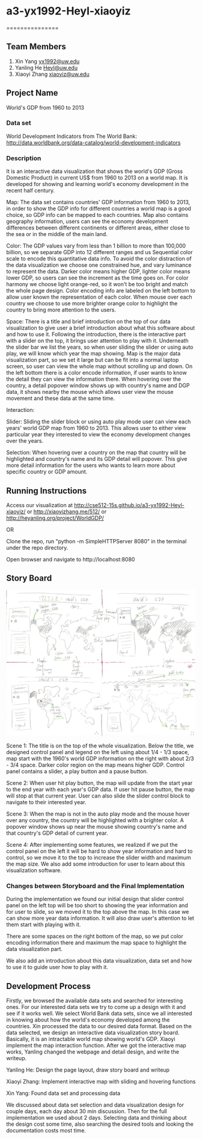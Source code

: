 # a3-yx1992-Heyl-xiaoyiz
===============

## Team Members

1. Xin Yang yx1992@uw.edu
2. Yanling He Heyl@uw.edu
3. Xiaoyi Zhang xiaoyiz@uw.edu

## Project Name

World's GDP from 1960 to 2013

### Data set

World Development Indicators from The World Bank: http://data.worldbank.org/data-catalog/world-development-indicators

### Description

It is an interactive data visualization that shows the world's GDP (Gross Domestic Product) in current US$ from 1960 to 2013 on a world map. It is developed for showing and learning world's economy development in the recent half century. 

Map: The data set contains countries' GDP information from 1960 to 2013, in order to show the GDP info for different countries a world map is a good choice, so GDP info can be mapped to each countries. Map also contains geography information, users can see the economy development differences between different continents or different areas, either close to the sea or in the middle of the main land.

Color: The GDP values vary from less than 1 billion to more than 100,000 billion, so we separate GDP into 12 different ranges and us Sequential color scale to encode this quantitative data info. To avoid the color distraction of the data visualization we choose one constrained hue, and vary luminance to represent the data. Darker color means higher GDP, lighter color means lower GDP, so users can see the increment as the time goes on. For color harmony we choose light orange-red, so it won't be too bright and match the whole page design. Color encoding info are labeled on the left bottom to allow user known the representation of each color. When mouse over each country we choose to use more brighter orange color to highlight the country to bring more attention to the users.

Space: There is a title and brief introduction on the top of our data visualization to give user a brief introduction about what this software about and how to use it. Following the introduction, there is the interactive part with a slider on the top, it brings user attention to play with it. Underneath the slider bar we list the years, so when user sliding the slider or using auto play, we will know which year the map showing. Map is the major data visualization part, so we set it large but can be fit into a normal laptop screen, so user can view the whole map without scrolling up and down. On the left bottom there is a color encode information, if user wants to know the detail they can view the information there. When hovering over the country, a detail popover window shows up with country's name and DGP data, it shows nearby the mouse which allows user view the mouse movement and these data at the same time.

Interaction:

Slider: Sliding the slider block or using auto play mode user can view each years' world GDP map from 1960 to 2013. This allows user to either view particular year they interested to view the economy development changes over the years.

Selection: When hovering over a country on the map that country will be highlighted and country's name and its GDP detail will popover. This give more detail information for the users who wants to learn more about specific country or GDP amount.

## Running Instructions

Access our visualization at http://cse512-15s.github.io/a3-yx1992-Heyl-xiaoyiz/ or http://xiaoyizhang.me/512/ or http://heyanling.org/project/WorldGDP/

OR

Clone the repo, run "python -m SimpleHTTPServer 8080" in the terminal under the repo directory.

Open browser and navigate to http://localhost:8080

## Story Board

![alt tag](img/storyboard.jpeg)

Scene 1: The title is on the top of the whole visualization. Below the title, we designed control panel and legend on the left using about 1/4 - 1/3 space, map start with the 1960's world GDP information on the right with about 2/3 - 3/4 space. Darker color region on the map means higher GDP. Control panel contains a slider, a play button and a pause button.

Scene 2: When user hit play button, the map will update from the start year to the end year with each year's GDP data. If user hit pause button, the map will stop at that current year. User can also slide the slider control block to navigate to their interested year.

Scene 3: When the map is not in the auto play mode and the mouse hover over any country, the country will be highlighted with a brighter color. A popover window shows up near the mouse showing country's name and that country's GDP detail of current year.

Scene 4: After implementing some features, we realized if we put the control panel on the left it will be hard to show year information and hard to control, so we move it to the top to increase the slider width and maximum the map size. We also add some introduction for user to learn about this visualization software.

### Changes between Storyboard and the Final Implementation

During the implementation we found our initial design that slider control panel on the left top will be too short to showing the year information and for user to slide, so we moved it to the top above the map. In this case we can show more year data information. It will also draw user's attention to let them start with playing with it.

There are some spaces on the right bottom of the map, so we put color encoding information there and maximum the map space to highlight the data visualization part.

We also add an introduction about this data visualization, data set and how to use it to guide user how to play with it.

## Development Process
Firstly, we browsed the available data sets and searched for interesting ones. For our interested data sets we try to come up a design with it and see if it works well. We select World Bank data sets, since we all interested in knowing about how the world's economy developed among the countries. Xin processed the data to our desired data format. Based on the data selected, we design an interactive data visualization story board. Basically, it is an intractable world map showing world's GDP. Xiaoyi implement the map interaction function. After we got the interactive map works, Yanling changed the webpage and detail design, and write the writeup. 

Yanling He: Design the page layout, draw story board and writeup

Xiaoyi Zhang: Implement interactive map with sliding and hovering functions

Xin Yang: Found data set and processing data

We discussed about data set selection and data visualization design for couple days, each day about 30 min discussion. Then for the full implementation we used about 2 days. Selecting data and thinking about the design cost some time, also searching the desired tools and looking the documentation costs most time.
